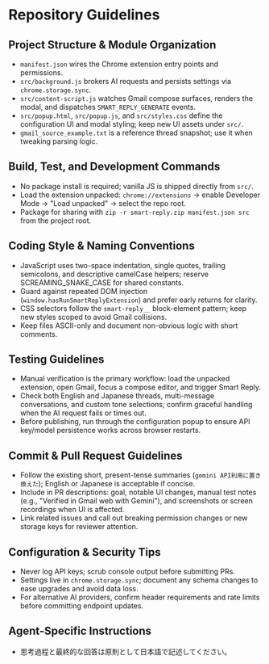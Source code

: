 # Repository Guidelines

## Project Structure & Module Organization
- `manifest.json` wires the Chrome extension entry points and permissions.
- `src/background.js` brokers AI requests and persists settings via `chrome.storage.sync`.
- `src/content-script.js` watches Gmail compose surfaces, renders the modal, and dispatches `SMART_REPLY_GENERATE` events.
- `src/popup.html`, `src/popup.js`, and `src/styles.css` define the configuration UI and modal styling; keep new UI assets under `src/`.
- `gmail_source_example.txt` is a reference thread snapshot; use it when tweaking parsing logic.

## Build, Test, and Development Commands
- No package install is required; vanilla JS is shipped directly from `src/`.
- Load the extension unpacked: `chrome://extensions` → enable Developer Mode → "Load unpacked" → select the repo root.
- Package for sharing with `zip -r smart-reply.zip manifest.json src` from the project root.

## Coding Style & Naming Conventions
- JavaScript uses two-space indentation, single quotes, trailing semicolons, and descriptive camelCase helpers; reserve SCREAMING_SNAKE_CASE for shared constants.
- Guard against repeated DOM injection (`window.hasRunSmartReplyExtension`) and prefer early returns for clarity.
- CSS selectors follow the `smart-reply__` block-element pattern; keep new styles scoped to avoid Gmail collisions.
- Keep files ASCII-only and document non-obvious logic with short comments.

## Testing Guidelines
- Manual verification is the primary workflow: load the unpacked extension, open Gmail, focus a compose editor, and trigger Smart Reply.
- Check both English and Japanese threads, multi-message conversations, and custom tone selections; confirm graceful handling when the AI request fails or times out.
- Before publishing, run through the configuration popup to ensure API key/model persistence works across browser restarts.

## Commit & Pull Request Guidelines
- Follow the existing short, present-tense summaries (`gemini API利用に置き換えた`); English or Japanese is acceptable if concise.
- Include in PR descriptions: goal, notable UI changes, manual test notes (e.g., "Verified in Gmail web with Gemini"), and screenshots or screen recordings when UI is affected.
- Link related issues and call out breaking permission changes or new storage keys for reviewer attention.

## Configuration & Security Tips
- Never log API keys; scrub console output before submitting PRs.
- Settings live in `chrome.storage.sync`; document any schema changes to ease upgrades and avoid data loss.
- For alternative AI providers, confirm header requirements and rate limits before committing endpoint updates.

## Agent-Specific Instructions
- 思考過程と最終的な回答は原則として日本語で記述してください。
